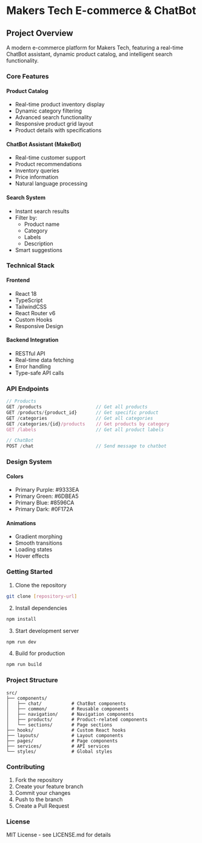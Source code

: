 # Makers Tech E-commerce & ChatBot

## Project Overview
A modern e-commerce platform for Makers Tech, featuring a real-time ChatBot assistant, dynamic product catalog, and intelligent search functionality.

### Core Features

#### Product Catalog
- Real-time product inventory display
- Dynamic category filtering
- Advanced search functionality
- Responsive product grid layout
- Product details with specifications

#### ChatBot Assistant (MakeBot)
- Real-time customer support
- Product recommendations
- Inventory queries
- Price information
- Natural language processing

#### Search System
- Instant search results
- Filter by:
  - Product name
  - Category
  - Labels
  - Description
- Smart suggestions

### Technical Stack

#### Frontend
- React 18
- TypeScript
- TailwindCSS
- React Router v6
- Custom Hooks
- Responsive Design

#### Backend Integration
- RESTful API
- Real-time data fetching
- Error handling
- Type-safe API calls

### API Endpoints

```typescript
// Products
GET /products                    // Get all products
GET /products/{product_id}       // Get specific product
GET /categories                  // Get all categories
GET /categories/{id}/products    // Get products by category
GET /labels                      // Get all product labels

// ChatBot
POST /chat                       // Send message to chatbot
```

### Design System

#### Colors
- Primary Purple: #9333EA
- Primary Green: #6DBEA5
- Primary Blue: #8596CA
- Primary Dark: #0F172A

#### Animations
- Gradient morphing
- Smooth transitions
- Loading states
- Hover effects

### Getting Started

1. Clone the repository
```bash
git clone [repository-url]
```

2. Install dependencies
```bash
npm install
```

3. Start development server
```bash
npm run dev
```

4. Build for production
```bash
npm run build
```

### Project Structure

```
src/
├── components/
│   ├── chat/           # ChatBot components
│   ├── common/         # Reusable components
│   ├── navigation/     # Navigation components
│   ├── products/       # Product-related components
│   └── sections/       # Page sections
├── hooks/              # Custom React hooks
├── layouts/            # Layout components
├── pages/              # Page components
├── services/           # API services
└── styles/             # Global styles
```

### Contributing

1. Fork the repository
2. Create your feature branch
3. Commit your changes
4. Push to the branch
5. Create a Pull Request

### License
MIT License - see LICENSE.md for details